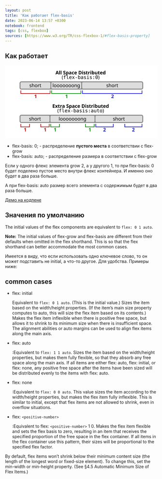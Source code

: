 ```yaml
---
layout: post
title: 'Как работает flex-basis'
date: 2023-06-14 13:57 +0300
notebook: frontend
tags: [css, flexbox]
sources: [https://www.w3.org/TR/css-flexbox-1/#flex-basis-property]
---
```

## Как работает

![](img/rel-vs-abs-flex.svg)

* flex-basis: 0; - распределение **пустого места** в соответствии с flex-grow
* flex-basis: auto; - распределение размера в соответствии с flex-grow 

Если у одного флекс элемента grow 2, а у другого 1, то при flex-basis: 0 будет поделено пустое место внутри флекс контейнера. И именно оно будет в два раза больше. 

А при flex-basis: auto размер всего элемента с содержимым будет в два раза больше.

[Демо на кодпене](https://codepen.io/vallek/pen/ExOVqbz)

## Значения по умолчанию

The initial values of the flex components are equivalent to `flex: 0 1 auto`.

**Note:** The initial values of flex-grow and flex-basis are different from their defaults when omitted in the flex shorthand. This is so that the flex shorthand can better accommodate the most common cases.

Имеется в виду, что если использовать одно ключевое слово, то он может подставить не initial,
а что-то другое. Для удобства. Примеры ниже:

## common cases

* flex: initial 

	Equivalent to `flex: 0 1 auto`. (This is the initial value.) Sizes the item based on the width/height properties. (If the item’s main size property computes to auto, this will size the flex item based on its contents.) Makes the flex item inflexible when there is positive free space, but allows it to shrink to its minimum size when there is insufficient space. The alignment abilities or auto margins can be used to align flex items along the main axis.

* flex: auto

    :Equivalent to `flex: 1 1 auto`. Sizes the item based on the width/height properties, but makes them fully flexible, so that they absorb any free space along the main axis. If all items are either flex: auto, flex: initial, or flex: none, any positive free space after the items have been sized will be distributed evenly to the items with flex: auto. 

* flex: none

    :Equivalent to `flex: 0 0 auto`. This value sizes the item according to the width/height properties, but makes the flex item fully inflexible. This is similar to initial, except that flex items are not allowed to shrink, even in overflow situations. 

* flex: `<positive-number>`

    :Equivalent to flex: `<positive-number>` 1 0. Makes the flex item flexible and sets the flex basis to zero, resulting in an item that receives the specified proportion of the free space in the flex container. If all items in the flex container use this pattern, their sizes will be proportional to the specified flex factor. 

By default, flex items won’t shrink below their minimum content size (the length of the longest word or fixed-size element). To change this, set the min-width or min-height property. (See §4.5 Automatic Minimum Size of Flex Items.)
